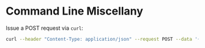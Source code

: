 # Command Line Miscellany

Issue a POST request via `curl`:

```bash
curl --header "Content-Type: application/json" --request POST --data '{"username":"xyz","password":"xyz"}' http://localhost:3000/api/login
```
